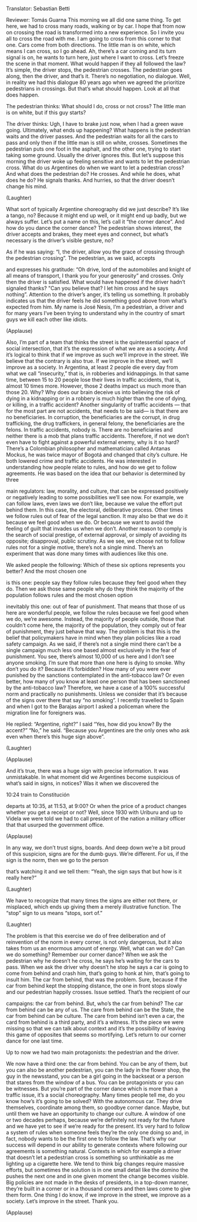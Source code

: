 

Translator: Sebastian Betti

Reviewer: Tomás Guarna
This morning we all did one same thing.
To get here, we had to cross many roads,
walking or by car.
I hope that from now on crossing the road
is transformed into a new experience.
So I invite you all
to cross the road with me.
I am going to cross from this corner to that one.
Cars come from both directions.
The little man is on white, which means
I can cross, so I go ahead.
Ah, there’s a car coming and its
turn signal is on, he wants to turn here,
just where I want to cross.
Let’s freeze the scene in that moment.
What would happen if they all
followed the law?
It’s simple, the driver stops,
the pedestrian crosses.
The pedestrian goes along,
then the driver, and that’s it.
There’s no negotiation, no dialogue.
Well, in reality we had
this dialogue 80 years ago
when we agreed the prioritize
pedestrians in crossings.
But that’s what should happen.
Look at all that does happen.

The pedestrian thinks:
What should I do, cross or not cross?
The little man is on white,
but if this guy starts?

The driver thinks:
Ugh, I have to brake just now,
when I had a green wave going.
Ultimately,
what ends up happening?
What happens is the pedestrian waits
and the driver passes.
And the pedestrian waits for all
the cars to pass and only then
if the little man is still on white, crosses.
Sometimes the pedestrian puts
one foot in the asphalt,
and the other one, trying
to start taking some ground.
Usually the driver ignores this.
But let’s suppose this morning
the driver woke up feeling sensitive
and wants to let the pedestrian cross.
What do us Argentines do when
we want to let a pedestrian cross?
And what does the pedestrian do?
He crosses.
And while he does, what does he do?
He signals thanks. And hurries, so that
the driver doesn’t change his mind.

(Laughter)

What sort of typically Argentine
choreography did we just describe?
It’s like a tango, no?
Because it might end up well,
or it might end up badly,
but we always suffer.
Let’s put a name on this,
let’s call it “the corner dance”.
And how do you dance the corner dance?
The pedestrian shows interest,
the driver accepts and brakes,
they meet eyes and connect,
but what’s necessary is
the driver’s visible gesture, no?

As if he was saying: “I, the driver,
allow you the grace
of crossing through
the pedestrian crossing”.
The pedestrian, as we said, accepts

and expresses his gratitude:
“Oh drive, lord of the automobiles
and knight of all means of transport,
I thank you for your generosity”
and crosses.
Only then the driver is satisfied.
What would have happened
if the driver hadn’t signaled thanks?
&quot;Can you believe that?
I let him cross and he says nothing”.
Attention to the driver’s anger,
it’s telling us something.
It probably indicates us that the driver
feels he did something good
above from what’s expected from him.
My name is José Nesis,
I’m a pedestrian, a driver
and for many years I’ve been
trying to understand
why in the country of smart guys
we kill each other like idiots.

(Applause)

Also, I’m part of a team
that thinks the street
is the quintessential
space of social intersection,
that it’s the expression of
what we are as a society.
And it’s logical to think
that if we improve as such
we’ll improve in the street.
We believe that
the contrary is also true.
If we improve in the street,
we’ll improve as a society.
In Argentina, at least
2 people die every day
from what we call “insecurity,”
that is, in robberies and kidnappings.
In that same time, between
15 to 20 people lose their lives
in traffic accidents,
that is, almost 10 times more.
However, those 2 deaths impact us
much more than those 20.
Why?
Why does our brain deceive us
into believing the risk of dying
in a kidnapping or in a robbery
is much higher than the one of
dying, or killing, in
a traffic accident?
Another singularity of
traffic accidents
— that for the most part are not accidents,
that needs to be said—
is that there are no beneficiaries.
In corruption, the beneficiaries
are the corrupt,
in drug trafficking, the drug traffickers,
in general felony, the beneficiaries
are the felons.
In traffic accidents, nobody is.
There are no beneficiaries
and neither there is a mob
that plans traffic accidents.
Therefore, if not we don’t
even have to fight against
a powerful external enemy,
why is it so hard?
There’s a Colombian philosopher and
mathematician called Antanas Mockus,
he was twice mayor of Bogotá
and changed that city’s culture.
He both lowered crime
and traffic accidents.
He was interested in understanding
how people relate to rules,
and how do we get to follow agreements.
He was based on the idea
that our behavior
is determined by three

main regulators:
law, morality, and culture,
that can be expressed
positively or negatively
leading to some possibilities
we’ll see now.
For example, we can follow laws,
even laws we don’t like,
because we value the effort
put behind them.
In this case, the electoral,
deliberative process.
Other times we follow rules
out of fear of the legal sanction.
It may also be that we do it
because we feel good
when we do.
Or because we want to
avoid the feeling of guilt
that invades us when we don’t.
Another reason to comply
is the search of social prestige,
of external approval, or simply
of avoiding its opposite;
disapproval, public scrutiny.
As we see, we choose not to follow rules
not for a single motive,
there’s not a single mind.
There’s an experiment
that was done many times
with audiences like this one.

We asked people the following:
Which of these six options
represents you better?
And the most chosen one

is this one: people say
they follow rules because
they feel good when they do.
Then we ask those same people
why do they think the majority
of the population follows rules
and the most chosen option

inevitably this one:
out of fear of punishment.
That means that those of us
here are wonderful people,
we follow the rules
because we feel good
when we do, we’re awesome.
Instead, the majority of
people outside,
those that couldn’t come here,
the majority of the population,
they comply out of fear of punishment,
they just behave that way.
The problem is that this is the belief
that policymakers have in mind
when they plan policies like
a road safety campaign.
As we said, if there’s not a single mind
there can’t be a single campaign
much less one based almost
exclusively in the fear of punishment.
You see, there’s almost
10,000 of us here
and I don’t see anyone smoking.
I’m sure that more than one
here is dying to smoke.
Why don’t you do it?
Because it’s forbidden?
How many of you were ever punished
by the sanctions contemplated
in the anti-tobacco law?
Or even better, how many of you
know at least one person
that has been sanctioned
by the anti-tobacco law?
Therefore, we have a case
of a 100% successful norm
and practically no punishments.
Unless we consider that
it’s because of the signs
over there that say
“no smoking”.
I recently travelled to Spain
and when I got to the Barajas airport
I asked a policeman where the
migration line for foreigners was.

He replied: “Argentine, right?”
I said “Yes, how did you know?
By the accent?”
“No,” he said. “Because you Argentines
are the only ones who ask even when
there’s this huge sign above”.

(Laughter)


(Applause)

And it’s true, there was a huge sign
with precise information.
It was unmistakable.
In what moment did we Argentines
become suspicious of what’s said
in signs, in notices?
Was it when we discovered the

10:24 train to Constitución

departs at 10:35, at 11:53, at 9:00?
Or when the price of a product changes
whether you get a receipt or not?
Well, since 1930 with Uriburu
and up to Videla
we were told we had to call
president of the nation
a military officer that that usurped
the government office.

(Applause)

In any way, we don’t trust
signs, boards.
And deep down we’re a bit proud
of this suspicion,
signs are for the dumb guys.
We’re different.
For us, if the sign is the norm,
then we go to the person

that’s watching it and we tell them:
“Yeah, the sign says that
but how is it really here?”

(Laughter)

We have to recognize that many times
the signs are either not there,
or misplaced, which
ends up giving them
a merely illustrative function.
The “stop” sign
to us means “stops, sort of.”

(Laughter)

The problem is that this
exercise we do
of free deliberation and of reinvention
of the norm in every corner,
is not only dangerous,
but it also takes from us
an enormous amount of energy.
Well, what can we do?
Can we do something?
Remember our corner dance?
When we ask the pedestrian
why he doesn’t he cross,
he says he’s waiting
for the cars to pass.
When we ask the driver
why doesn’t he stop
he says a car is going to come
from behind and crash him,
that’s going to honk at him,
that’s going to insult him.
The car from behind, that was the problem.
Sure, because if the car from behind
kept the stopping distance,
the one in front stops slowly
and our pedestrian happily crosses.
Issue settled.
That’s the recipient of our

campaigns: the car from behind.
But, who’s the car from behind?
The car from behind can be any of us.
The care from behind can be the State,
the car from behind can be culture.
The care from behind isn’t even a car,
the card from behind is a third party,
and it’s a witness.
It’s the piece we were missing so that
we can talk about context
and it’s the possibility of leaving
this game of opposites
that seems so mortifying.
Let’s return to our corner
dance for one last time.

Up to now we had two main protagonists:
the pedestrian and the driver.

We now have a third one:
the car from behind.
You can be any of them,
but you can also be another pedestrian,
you can the lady in the flower shop,
the guy in the newsstand,
you can be a girl going
in the backseat
or a person that stares
from the window of a bus.
You can be protagonists
or you can be witnesses.
But you’re part of the corner dance
which is more than a traffic issue,
it’s a social choreography.
Many times people tell me,
do you know how’s it’s going to be solved?
With the autonomous car.
They drive themselves, coordinate
among them, so goodbye corner dance.
Maybe, but until them
we have an opportunity
to change our culture.
A window of one or two decades perhaps,
because we’re definitely
not ready for the future
and we have yet to see
if we’re ready for the present.
It’s very hard to follow
a system of rules
when someone feels they’re
the only one doing so
and, in fact, nobody wants to be
the first one to follow the law.
That’s why our success will depend
in our ability
to generate contexts
where following our agreements
is something natural.
Contexts in which for example
a driver that doesn’t let
a pedestrian cross
is something so unthinkable
as me lighting up a cigarette here.
We tend to think big changes
require massive efforts,
but sometimes the solution
is in one small detail
like the domino
the pushes the next one
and in one given moment
the change becomes visible.
Big policies are not made
in the desks of presidents,
in a top-down manner,
they’re built in a corner
or in a thousand corners and then
laws come to give them form.
One thing I do know,
if we improve in the street,
we improve as a society.
Let’s improve in the street.
Thank you.

(Applause)

